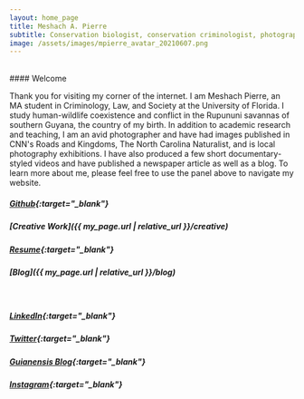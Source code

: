 ```yaml
---
layout: home_page
title: Meshach A. Pierre
subtitle: Conservation biologist, conservation criminologist, photographer, and writer
image: /assets/images/mpierre_avatar_20210607.png
---
```


<br>
#### Welcome

Thank you for visiting my corner of the internet. I am Meshach Pierre, an MA student in Criminology, Law, and Society at the University of Florida. I study human-wildlife coexistence and conflict in the Rupununi savannas of southern Guyana, the country of my birth. In addition to academic research and teaching, I am an avid photographer and have had images published in CNN's Roads and Kingdoms, The North Carolina Naturalist, and is local photography exhibitions. I have also produced a few short documentary-styled videos and have published a newspaper article as well as a blog. To learn more about me, please feel free to use the panel above to navigate my website. 
<br>

##### [Github](https://github.com/meshachpierre){:target="_blank"}
##### [Creative Work]({{ my_page.url | relative_url }}/creative)
##### [Resume](/assets/Resume.pdf){:target="_blank"}
##### [Blog]({{ my_page.url | relative_url }}/blog)

<br>

##### [LinkedIn](https://www.linkedin.com/in/meshach-pierre-7ba1017b/){:target="_blank"}
##### [Twitter](https://twitter.com/meshach_pierre){:target="_blank"}
##### [Guianensis Blog](https://guianensis.wordpress.com/){:target="_blank"}
##### [Instagram](https://www.instagram.com/meshachpierre/){:target="_blank"}
